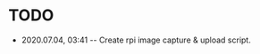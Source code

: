 # TODO

- 2020.07.04, 03:41 -- Create rpi image capture & upload script.

<!--
 @changed 2020.10.02, 00:30
-->
